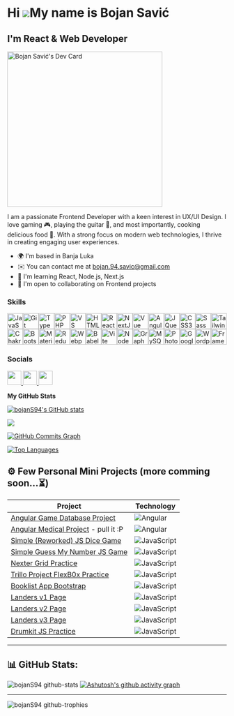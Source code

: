 Hi ![](https://user-images.githubusercontent.com/18350557/176309783-0785949b-9127-417c-8b55-ab5a4333674e.gif)My name is Bojan Savić
===================================================================================================================================

I'm React & Web Developer
-------------------------
<a href="https://app.daily.dev/bojans"><img src="https://api.daily.dev/devcards/v2/snNteHi51r7txAzKSZ7vm.png?type=default&r=mck" width="356" alt="Bojan Savić's Dev Card"/></a>

I am a passionate Frontend Developer with a keen interest in UX/UI Design. I love gaming 🎮, playing the guitar 🎸, and most importantly, cooking delicious food 🍲. With a strong focus on modern web technologies, I thrive in creating engaging user experiences.

* 🌍  I'm based in Banja Luka
* ✉️  You can contact me at [bojan.94.savic@gmail.com](mailto:bojan.94.savic@gmail.com)
* 🧠  I'm learning React, Node.js, Next.js
* 🤝  I'm open to collaborating on Frontend projects
  
### Skills

<p align="left">
<a href="https://developer.mozilla.org/en-US/docs/Web/JavaScript" target="_blank" rel="noreferrer"><img src="https://raw.githubusercontent.com/danielcranney/readme-generator/main/public/icons/skills/javascript-colored.svg" width="36" height="36" alt="JavaScript" /></a><a href="https://git-scm.com/" target="_blank" rel="noreferrer"><img src="https://raw.githubusercontent.com/danielcranney/readme-generator/main/public/icons/skills/git-colored.svg" width="36" height="36" alt="Git" /></a><a href="https://www.typescriptlang.org/" target="_blank" rel="noreferrer"><img src="https://raw.githubusercontent.com/danielcranney/readme-generator/main/public/icons/skills/typescript-colored.svg" width="36" height="36" alt="TypeScript" /></a><a href="https://www.php.net/" target="_blank" rel="noreferrer"><img src="https://raw.githubusercontent.com/danielcranney/readme-generator/main/public/icons/skills/php-colored.svg" width="36" height="36" alt="PHP" /></a><a href="https://code.visualstudio.com/" target="_blank" rel="noreferrer"><img src="https://raw.githubusercontent.com/danielcranney/readme-generator/main/public/icons/skills/visualstudiocode.svg" width="36" height="36" alt="VS Code" /></a><a href="https://developer.mozilla.org/en-US/docs/Glossary/HTML5" target="_blank" rel="noreferrer"><img src="https://raw.githubusercontent.com/danielcranney/readme-generator/main/public/icons/skills/html5-colored.svg" width="36" height="36" alt="HTML5" /></a><a href="https://reactjs.org/" target="_blank" rel="noreferrer"><img src="https://raw.githubusercontent.com/danielcranney/readme-generator/main/public/icons/skills/react-colored.svg" width="36" height="36" alt="React" /></a><a href="https://nextjs.org/docs" target="_blank" rel="noreferrer"><img src="https://raw.githubusercontent.com/danielcranney/readme-generator/main/public/icons/skills/nextjs-colored-dark.svg" width="36" height="36" alt="NextJs" /></a><a href="https://vuejs.org/" target="_blank" rel="noreferrer"><img src="https://raw.githubusercontent.com/danielcranney/readme-generator/main/public/icons/skills/vuejs-colored.svg" width="36" height="36" alt="Vue" /></a><a href="https://angular.io/" target="_blank" rel="noreferrer"><img src="https://raw.githubusercontent.com/danielcranney/readme-generator/main/public/icons/skills/angularjs-colored.svg" width="36" height="36" alt="Angular" /></a><a href="https://jquery.com/" target="_blank" rel="noreferrer"><img src="https://raw.githubusercontent.com/danielcranney/readme-generator/main/public/icons/skills/jquery-colored.svg" width="36" height="36" alt="JQuery" /></a><a href="https://www.w3.org/TR/CSS/#css" target="_blank" rel="noreferrer"><img src="https://raw.githubusercontent.com/danielcranney/readme-generator/main/public/icons/skills/css3-colored.svg" width="36" height="36" alt="CSS3" /></a><a href="https://sass-lang.com/" target="_blank" rel="noreferrer"><img src="https://raw.githubusercontent.com/danielcranney/readme-generator/main/public/icons/skills/sass-colored.svg" width="36" height="36" alt="Sass" /></a><a href="https://tailwindcss.com/" target="_blank" rel="noreferrer"><img src="https://raw.githubusercontent.com/danielcranney/readme-generator/main/public/icons/skills/tailwindcss-colored.svg" width="36" height="36" alt="TailwindCSS" /></a><a href="https://chakra-ui.com/" target="_blank" rel="noreferrer"><img src="https://raw.githubusercontent.com/danielcranney/readme-generator/main/public/icons/skills/chakra-colored.svg" width="36" height="36" alt="Chakra UI" /></a><a href="https://getbootstrap.com/" target="_blank" rel="noreferrer"><img src="https://raw.githubusercontent.com/danielcranney/readme-generator/main/public/icons/skills/bootstrap-colored.svg" width="36" height="36" alt="Bootstrap" /></a><a href="https://mui.com/" target="_blank" rel="noreferrer"><img src="https://raw.githubusercontent.com/danielcranney/readme-generator/main/public/icons/skills/materialui-colored.svg" width="36" height="36" alt="Material UI" /></a><a href="https://redux.js.org/" target="_blank" rel="noreferrer"><img src="https://raw.githubusercontent.com/danielcranney/readme-generator/main/public/icons/skills/redux-colored.svg" width="36" height="36" alt="Redux" /></a><a href="https://webpack.js.org/" target="_blank" rel="noreferrer"><img src="https://raw.githubusercontent.com/danielcranney/readme-generator/main/public/icons/skills/webpack-colored.svg" width="36" height="36" alt="Webpack" /></a><a href="https://babeljs.io/" target="_blank" rel="noreferrer"><img src="https://raw.githubusercontent.com/danielcranney/readme-generator/main/public/icons/skills/babel-colored-dark.svg" width="36" height="36" alt="Babel" /></a><a href="https://vitejs.dev/" target="_blank" rel="noreferrer"><img src="https://raw.githubusercontent.com/danielcranney/readme-generator/main/public/icons/skills/vite-colored.svg" width="36" height="36" alt="Vite" /></a><a href="https://nodejs.org/en/" target="_blank" rel="noreferrer"><img src="https://raw.githubusercontent.com/danielcranney/readme-generator/main/public/icons/skills/nodejs-colored.svg" width="36" height="36" alt="NodeJS" /></a><a href="https://graphql.org/" target="_blank" rel="noreferrer"><img src="https://raw.githubusercontent.com/danielcranney/readme-generator/main/public/icons/skills/graphql-colored.svg" width="36" height="36" alt="GraphQL" /></a><a href="https://www.mysql.com/" target="_blank" rel="noreferrer"><img src="https://raw.githubusercontent.com/danielcranney/readme-generator/main/public/icons/skills/mysql-colored.svg" width="36" height="36" alt="MySQL" /></a><a href="https://www.adobe.com/uk/products/photoshop.html" target="_blank" rel="noreferrer"><img src="https://raw.githubusercontent.com/danielcranney/readme-generator/main/public/icons/skills/photoshop-colored-dark.svg" width="36" height="36" alt="Photoshop" /></a><a href="https://cloud.google.com/" target="_blank" rel="noreferrer"><img src="https://raw.githubusercontent.com/danielcranney/readme-generator/main/public/icons/skills/googlecloud-colored.svg" width="36" height="36" alt="Google Cloud" /></a><a href="https://wordpress.com" target="_blank" rel="noreferrer"><img src="https://raw.githubusercontent.com/danielcranney/readme-generator/main/public/icons/skills/wordpress-colored.svg" width="36" height="36" alt="Wordpress" /></a><a href="https://framer.com" target="_blank" rel="noreferrer"><img src="https://raw.githubusercontent.com/danielcranney/readme-generator/main/public/icons/skills/framer-colored.svg" width="36" height="36" alt="Framer" /></a>
</p>

### Socials

<p align="left"> <a href="https://www.github.com/bojanS94" target="_blank" rel="noreferrer"> <picture> <source media="(prefers-color-scheme: dark)" srcset="https://raw.githubusercontent.com/danielcranney/readme-generator/main/public/icons/socials/github-dark.svg" /> <source media="(prefers-color-scheme: light)" srcset="https://raw.githubusercontent.com/danielcranney/readme-generator/main/public/icons/socials/github.svg" /> <img src="https://raw.githubusercontent.com/danielcranney/readme-generator/main/public/icons/socials/github.svg" width="32" height="32" /> </picture> </a> <a href="https://www.linkedin.com/in/bojans94" target="_blank" rel="noreferrer"> <picture> <source media="(prefers-color-scheme: dark)" srcset="https://raw.githubusercontent.com/danielcranney/readme-generator/main/public/icons/socials/linkedin-dark.svg" /> <source media="(prefers-color-scheme: light)" srcset="https://raw.githubusercontent.com/danielcranney/readme-generator/main/public/icons/socials/linkedin.svg" /> <img src="https://raw.githubusercontent.com/danielcranney/readme-generator/main/public/icons/socials/linkedin.svg" width="32" height="32" /> </picture> </a> <a href="https://www.x.com/BojanS93" target="_blank" rel="noreferrer"> <picture> <source media="(prefers-color-scheme: dark)" srcset="https://raw.githubusercontent.com/danielcranney/readme-generator/main/public/icons/socials/twitter-dark.svg" /> <source media="(prefers-color-scheme: light)" srcset="https://raw.githubusercontent.com/danielcranney/readme-generator/main/public/icons/socials/twitter.svg" /> <img src="https://raw.githubusercontent.com/danielcranney/readme-generator/main/public/icons/socials/twitter.svg" width="32" height="32" /> </picture> </a></p>

<b>My GitHub Stats</b>

<a href="http://www.github.com/bojanS94"><img src="https://github-readme-stats.vercel.app/api?username=bojanS94&show_icons=true&hide=&count_private=true&title_color=3382ed&text_color=ffffff&icon_color=22c55e&bg_color=27272a&hide_border=true&show_icons=true" alt="bojanS94's GitHub stats" /></a>

<a href="http://www.github.com/bojanS94"><img src="https://github-readme-streak-stats.herokuapp.com/?user=bojanS94&stroke=ffffff&background=27272a&ring=3382ed&fire=3382ed&currStreakNum=ffffff&currStreakLabel=3382ed&sideNums=ffffff&sideLabels=ffffff&dates=ffffff&hide_border=true" /></a>

<a href="http://www.github.com/bojanS94"><img src="https://github-readme-activity-graph.cyclic.app/graph?username=bojanS94&bg_color=27272a&color=ffffff&line=22c55e&point=ffffff&area_color=27272a&area=true&hide_border=true&custom_title=GitHub%20Commits%20Graph" alt="GitHub Commits Graph" /></a>

<a href="https://github.com/bojanS94" align="left"><img src="https://github-readme-stats.vercel.app/api/top-langs/?username=bojanS94&langs_count=10&title_color=3382ed&text_color=ffffff&icon_color=22c55e&bg_color=27272a&hide_border=true&locale=en&custom_title=Top%20%Languages" alt="Top Languages" /></a>

## ⚙ Few Personal Mini Projects (more comming soon...⏳)

| Project | Technology |
|---------|------------|
| [Angular Game Database Project](https://github.com/bojanS94/Angular-game-database) | ![Angular](https://img.shields.io/badge/Angular-%23DD0031.svg?style=for-the-badge&logo=angular&logoColor=white) |
| [Angular Medical Project](https://github.com/bojanS94/medical-record) - pull it :P | ![Angular](https://img.shields.io/badge/Angular-%23DD0031.svg?style=for-the-badge&logo=angular&logoColor=white) |
| [Simple (Reworked) JS Dice Game](https://dice-game-udemy.netlify.app/) | ![JavaScript](https://img.shields.io/badge/JavaScript-%23323330.svg?style=for-the-badge&logo=javascript&logoColor=%23F7DF1E) |
| [Simple Guess My Number JS Game](https://numberguess-game.netlify.app/) | ![JavaScript](https://img.shields.io/badge/JavaScript-%23323330.svg?style=for-the-badge&logo=javascript&logoColor=%23F7DF1E) |
| [Nexter Grid Practice](https://nexter-grid-scss.netlify.app/) | ![JavaScript](https://img.shields.io/badge/JavaScript-%23323330.svg?style=for-the-badge&logo=javascript&logoColor=%23F7DF1E) |
| [Trillo Project FlexB0x Practice](https://bojans94.github.io/FlexB0x/) | ![JavaScript](https://img.shields.io/badge/JavaScript-%23323330.svg?style=for-the-badge&logo=javascript&logoColor=%23F7DF1E) |
| [Booklist App Bootstrap](https://booklist-app-js.netlify.app/) | ![JavaScript](https://img.shields.io/badge/JavaScript-%23323330.svg?style=for-the-badge&logo=javascript&logoColor=%23F7DF1E) |
| [Landers v1 Page](https://landersv1.netlify.app/) | ![JavaScript](https://img.shields.io/badge/JavaScript-%23323330.svg?style=for-the-badge&logo=javascript&logoColor=%23F7DF1E) |
| [Landers v2 Page](https://landersv2.netlify.app/) | ![JavaScript](https://img.shields.io/badge/JavaScript-%23323330.svg?style=for-the-badge&logo=javascript&logoColor=%23F7DF1E) |
| [Landers v3 Page](https://landersv3.netlify.app/) | ![JavaScript](https://img.shields.io/badge/JavaScript-%23323330.svg?style=for-the-badge&logo=javascript&logoColor=%23F7DF1E) |
| [Drumkit JS Practice](https://drums-kit-js.netlify.app/) | ![JavaScript](https://img.shields.io/badge/JavaScript-%23323330.svg?style=for-the-badge&logo=javascript&logoColor=%23F7DF1E) |

---

## 📊 GitHub Stats:
![bojanS94 github-stats](https://stats.dooboo.io/api/github-stats-advanced?login=bojanS94)
[![Ashutosh's github activity graph](https://github-readme-activity-graph.vercel.app/graph?username=bojanS94&theme=vue)](https://github.com/bojanS94/github-readme-activity-graph)

---

![bojanS94 github-trophies](https://stats.dooboo.io/api/github-trophies?login=bojanS94)
